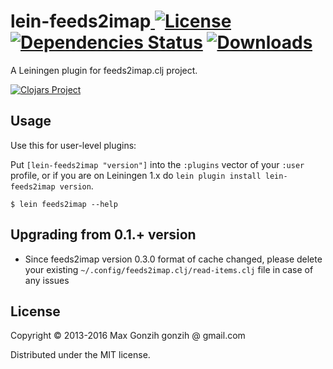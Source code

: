 # lein-feeds2imap[ ![License](http://img.shields.io/:license-mit-blue.svg)](https://github.com/Gonzih/lein-feeds2imap/blob/master/LICENSE.md) [![Dependencies Status](http://jarkeeper.com/Gonzih/lein-feeds2imap/status.svg)](https://jarkeeper.com/Gonzih/lein-feeds2imap) [![Downloads](https://jarkeeper.com/Gonzih/lein-feeds2imap/downloads.svg)](https://jarkeeper.com/Gonzih/lein-feeds2imap)

A Leiningen plugin for feeds2imap.clj project.

[![Clojars Project](http://clojars.org/lein-feeds2imap/latest-version.svg)](http://clojars.org/lein-feeds2imap)

## Usage

Use this for user-level plugins:

Put `[lein-feeds2imap "version"]` into the `:plugins` vector of your
`:user` profile, or if you are on Leiningen 1.x do `lein plugin install
lein-feeds2imap version`.


    $ lein feeds2imap --help

## Upgrading from 0.1.+ version

* Since feeds2imap version 0.3.0 format of cache changed, please delete your existing `~/.config/feeds2imap.clj/read-items.clj` file in case of any issues

## License

Copyright © 2013-2016 Max Gonzih gonzih @ gmail.com

Distributed under the MIT license.
